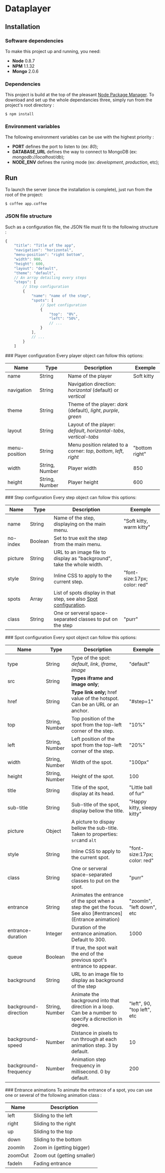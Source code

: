 # Dataplayer
## Installation
### Software dependencies
To make this project up and running, you need:

* **Node** 0.8.7
* **NPM** 1.1.32
* **Mongo** 2.0.6

### Dependencies
This project is build at the top of the pleasant [Node Package Manager](http://npmjs.org/). To download and set up the whole dependancies three, simply run from the project's root directory :

    $ npm install

### Environment variables
The following environment variables can be use with the highest priority :

* **PORT** defines the port to listen to (ex: *80*);
* **DATABASE_URL** defines the way to connect to MongoDB (ex: *mongodb://localhost/db*);
* **NODE_ENV** defines the runing mode (ex: *development*, *production*, etc);

## Run
To launch the server (once the installation is complete), just run from the root of the project:

```
$ coffee app.coffee
```

### JSON file structure
Such as a configuration file, the JSON file must fit to the following structure :

```javascript
{
    "title": "Title of the app",
    "navigation": "horizontal",
    "menu-position": "right bottom",
    "width": 900,
    "height": 600,
    "layout": "default",
    "theme": "default",
    // An array detailing every steps
    "steps": [
        // Step configuration
        {        
            "name": "name of the step",
            "spots": [ 
                // Spot configuration
                {
                    "top":  "0%",
                    "left": "50%",
                    // ...
                }
            ],
            // ...
        }
    ]

```
<a id="player" />
### Player configuration
Every player object can follow this options:

Name | Type | Description | Exemple |
---- | ---- | ---- | ---- |
name | String | Name of the player | Soft kitty
navigation | String | Navigation direction: *horizontal* (default) or *vertical* |
theme | String | Theme of the player: *dark* (default), *light*, *purple*, *green* |
layout | String | Layout of the player: *default*, *horizontal-tabs*, *vertical-tabs* |
menu-position | String | Menu position related to a corner: *top*, *bottom*, *left*, *right* | "bottom right"
width | String, Number | Player width | 850
height | String, Number | Player height | 600


<a id="steps" />
### Step configuration
Every step object can follow this options:

Name | Type | Description | Exemple |
---- | ---- | ---- | ---- |
name | String | Name of the step, displaying on the main menu. | "Soft kitty, warm kitty"
no-index | Boolean | Set to true exit the step from the main menu. |
picture | String | URL to an image file to display as "background", take the whole width. | 
style | String | Inline CSS to apply to the current step. | "font-size:17px; color: red"
spots | Array | List of spots display in that step, see also [Spot configuration](#spots). |
class | String | One or serveral space-separated classes to put on the step | "purr"

<a id="spots" />
### Spot configuration
Every spot object can follow this options:

Name | Type | Description | Exemple |
---- | ---- | ---- | ---- |
type | String | Type of the spot: *default*, *link*, *iframe*, *image* | "default"
src | String | **Types iframe and image only**;
href | String | **Type link only;** href value of the hotspot. Can be an URL or an anchor. | "#step=1"
top | String, Number | Top position of the spot from the top-left corner of the step. | "10%"
left | String, Number | Left position of the spot from the top-left corner of the step. | "20%"
width | String, Number | Width of the spot. | "100px"
height | String, Number | Height of the spot. | 100
title | String | Title of the spot, display at its head. | "Little ball of fur"
sub-title | String  | Sub-title of the spot, display bellow the title. | "Happy kitty, sleepy kitty"
picture | Object | A picture to dispay bellow the sub-title. Taken to properties: ```src```and ```alt``` |
style | String | Inline CSS to apply to the current spot. | "font-size:17px; color: red"
class | String | One or serveral space-separated classes to put on the spot. | "purr"
entrance | String | Animates the entrance of the spot when a step the get the focus. See also [#entrances](Entrance animation) | "zoomIn", "left down", etc
entrance-duration | Integer | Duration of the entrance animation. Default to 300. | 1000
queue | Boolean | If true, the spot wait the end of the previous spot's entrance to appear. |
background | String | URL to an image file to display as background of the step |
background-direction | String, Number | Animate the background into that direction in a loop. Can be a number to specify a dicrection in degree. | "left", 90, "top left", etc
background-speed | Number | Distance in pixels to run through at each animation step. 3 by default. | 10
background-frequency | Number | Animation step frequency in millisecond. 0 by default. | 200

<a id="entrance" />
### Entrance animations
To animate the entrance of a spot, you can use one or several of the following animation class :

Name | Description
---- | ----
left | Sliding to the left
right | Sliding to the right
up | Sliding to the top
down | Sliding to the bottom
zoomIn | Zoom in (getting bigger)
zoomOut | Zoom out (getting smaller)
fadeIn | Fading entrance

